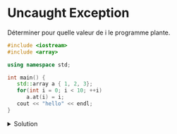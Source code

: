 # Uncaught Exception

Déterminer pour quelle valeur de i le programme plante.

~~~cpp
#include <iostream>
#include <array>

using namespace std;

int main() {
   std::array a { 1, 2, 3};
   for(int i = 0; i < 10; ++i)
      a.at(i) = i;
   cout << "hello" << endl;
}
~~~

<details>
<summary>Solution</summary>
Le programme s'arrête quand i vaut 3
</details>
